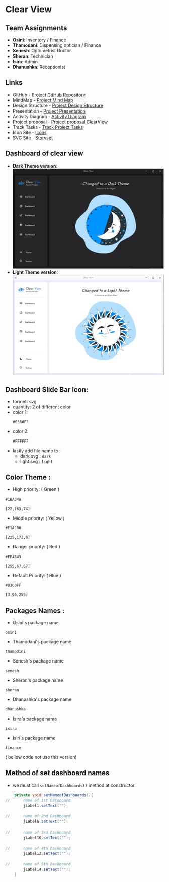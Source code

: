 # Clear View

## Team Assignments

- **Osini**: Inventory / Finance
- **Thamodani**: Dispensing optician / Finance
- **Senesh**: Optometrist Doctor  
- **Sheran**: Technician
- **Isira**: Admin
- **Dhanushka**: Receptionist

## Links

- GitHub - [Project GitHub Repository](https://github.com/SeneshCode/ClearView)
- MindMap - [Project Mind Map](https://mm.tt/app/map/3457483889?t=ZOqZKnLtl9)
- Design Structure - [Project Design Structure](https://1drv.ms/p/s!AjV0cV1pTSuqvhUJWLLIeBCCeUdj?e=v42bmR)
- Presentation - [Project Presentation](https://1drv.ms/p/c/66e090791e03c55b/EYpLuax2UmhPtJynK-NfDrwBPyFsAGkT1rT4Odi6qvwKIA?e=AsEtzi)
- Activity Diagram - [Activity Diagram](https://online.visual-paradigm.com/share.jsp?id=333237333433342d35)
- Project proposal - [Project proposal ClearView](https://1drv.ms/w/s!AlZVGvNYSWtljn1A8Oclivr3FLpL?e=zLqrSM)
- Track Tasks - [Track Project Tasks](https://docs.google.com/spreadsheets/d/16YhA8w9VYWCigiyo6h95EXaUB0WBxx84EmUaNq9X16A/edit?gid=1919180471#gid=1919180471)
- Icon Site - [Icons](https://icons8.com/icons/set/icons)
- SVG Site - [Storyset](https://storyset.com/)

## Dashboard of clear view 
- **Dark Theme version**:
![Clear view Dashboard](dashboard_dark_theme.png)
- **Light Theme version**:
![Clear view Dashboard](dashboard_light_theme.png)


## Dashboard Slide Bar Icon: 
  - formet: svg
  - quantity: 2 of different color
  - color 1:
    ```
    #0360FF

    ```
  - color 2:
    ```
    #FFFFFF

    ```
  - lastly add file name to :
      - dark svg : ```dark```
      - light svg : ```light```
    

## Color Theme : 
  - High priority: ( Green ) 
```
#16A34A
```
```
[22,163,74]
```

  - Middle priority: ( Yellow )
```
#E1AC00
```
```
[225,172,0]
```

  - Danger priority: ( Red )
```
#FF4343
```
```
[255,67,67]
```

  - Default Priority: ( Blue ) 
```
#0360FF
```
```
[3,96,255]
```

## Packages Names : 
  - Osini's package name 
```
osini 
```
  - Thamodani's package name 
```
thamodini
```
  - Senesh's package name   
```
senesh
```
  - Sheran's package name   
```
sheran
```
  - Dhanushka's package name   
```
dhanushka
```
  - Isira's package name
```
isira
```
  - Isiri's package name
```
finance
```

( bellow code not use this version)
## Method of set dashboard names
 - we must call ```setNameofDashboards()``` method at constructor.
```java
    private void setNameofDashboards(){
//      name of 1st Dashboard 
        jLabel1.setText("");

//      name of 2nd Dashboard 
        jLabel6.setText("");

//      name of 3rd Dashboard 
        jLabel10.setText("");

//      name of 4th Dashboard 
        jLabel12.setText("");

//      name of 5th Dashboard
        jLabel14.setText("");
    }
```
